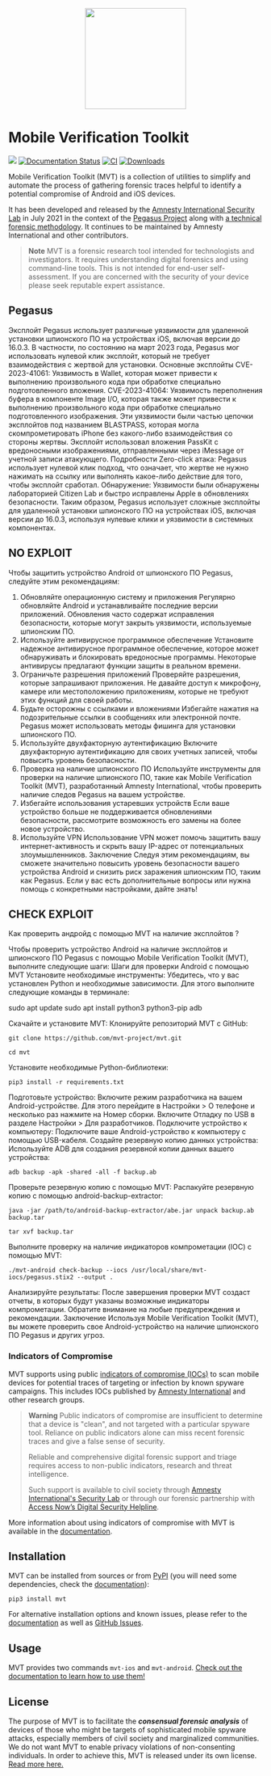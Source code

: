 <p align="center">
     <img src="https://docs.mvt.re/en/latest/mvt.png" width="200" />
</p>

# Mobile Verification Toolkit

[![](https://img.shields.io/pypi/v/mvt)](https://pypi.org/project/mvt/)
[![Documentation Status](https://readthedocs.org/projects/mvt/badge/?version=latest)](https://docs.mvt.re/en/latest/?badge=latest)
[![CI](https://github.com/mvt-project/mvt/actions/workflows/tests.yml/badge.svg)](https://github.com/mvt-project/mvt/actions/workflows/tests.yml)
[![Downloads](https://pepy.tech/badge/mvt)](https://pepy.tech/project/mvt)

Mobile Verification Toolkit (MVT) is a collection of utilities to simplify and automate the process of gathering forensic traces helpful to identify a potential compromise of Android and iOS devices.

It has been developed and released by the [Amnesty International Security Lab](https://securitylab.amnesty.org) in July 2021 in the context of the [Pegasus Project](https://forbiddenstories.org/about-the-pegasus-project/) along with [a technical forensic methodology](https://www.amnesty.org/en/latest/research/2021/07/forensic-methodology-report-how-to-catch-nso-groups-pegasus/). It continues to be maintained by Amnesty International and other contributors.

> **Note**
> MVT is a forensic research tool intended for technologists and investigators. It requires understanding digital forensics and using command-line tools. This is not intended for end-user self-assessment. If you are concerned with the security of your device please seek reputable expert assistance.
>

## Pegasus

Эксплойт Pegasus использует различные уязвимости для удаленной установки шпионского ПО на устройствах iOS, включая версии до 16.0.3. 
В частности, по состоянию на март 2023 года, Pegasus мог использовать нулевой клик эксплойт, который не требует взаимодействия с жертвой для установки.
Основные эксплойты
CVE-2023-41061: Уязвимость в Wallet, которая может привести к выполнению произвольного кода при обработке специально подготовленного вложения.
CVE-2023-41064: Уязвимость переполнения буфера в компоненте Image I/O, которая также может привести к выполнению произвольного кода при обработке специально подготовленного изображения.
Эти уязвимости были частью цепочки эксплойтов под названием BLASTPASS, которая могла скомпрометировать iPhone без какого-либо взаимодействия со стороны жертвы. Эксплойт использовал вложения PassKit с вредоносными изображениями, отправленными через iMessage от учетной записи атакующего.
Подробности
Zero-click атака: Pegasus использует нулевой клик подход, что означает, что жертве не нужно нажимать на ссылку или выполнять какое-либо действие для того, чтобы эксплойт сработал.
Обнаружение: Уязвимости были обнаружены лабораторией Citizen Lab и быстро исправлены Apple в обновлениях безопасности.
Таким образом, Pegasus использует сложные эксплойты для удаленной установки шпионского ПО на устройствах iOS, включая версии до 16.0.3, используя нулевые клики и уязвимости в системных компонентах.

## NO EXPLOIT

Чтобы защитить устройство Android от шпионского ПО Pegasus, следуйте этим рекомендациям:
1. Обновляйте операционную систему и приложения
Регулярно обновляйте Android и устанавливайте последние версии приложений. Обновления часто содержат исправления безопасности, которые могут закрыть уязвимости, используемые шпионским ПО.
2. Используйте антивирусное программное обеспечение
Установите надежное антивирусное программное обеспечение, которое может обнаруживать и блокировать вредоносные программы. Некоторые антивирусы предлагают функции защиты в реальном времени.
3. Ограничьте разрешения приложений
Проверяйте разрешения, которые запрашивают приложения. Не давайте доступ к микрофону, камере или местоположению приложениям, которые не требуют этих функций для своей работы.
4. Будьте осторожны с ссылками и вложениями
Избегайте нажатия на подозрительные ссылки в сообщениях или электронной почте. Pegasus может использовать методы фишинга для установки шпионского ПО.
5. Используйте двухфакторную аутентификацию
Включите двухфакторную аутентификацию для своих учетных записей, чтобы повысить уровень безопасности.
6. Проверка на наличие шпионского ПО
Используйте инструменты для проверки на наличие шпионского ПО, такие как Mobile Verification Toolkit (MVT), разработанный Amnesty International, чтобы проверить наличие следов Pegasus на вашем устройстве.
7. Избегайте использования устаревших устройств
Если ваше устройство больше не поддерживается обновлениями безопасности, рассмотрите возможность его замены на более новое устройство.
8. Используйте VPN
Использование VPN может помочь защитить вашу интернет-активность и скрыть вашу IP-адрес от потенциальных злоумышленников.
Заключение
Следуя этим рекомендациям, вы сможете значительно повысить уровень безопасности вашего устройства Android и снизить риск заражения шпионским ПО, таким как Pegasus. Если у вас есть дополнительные вопросы или нужна помощь с конкретными настройками, дайте знать!

## CHECK EXPLOIT

Как проверить андройд с помощью MVT на наличие эксплойтов ?

Чтобы проверить устройство Android на наличие эксплойтов и шпионского ПО Pegasus с помощью Mobile Verification Toolkit (MVT), выполните следующие шаги:
Шаги для проверки Android с помощью MVT
Установите необходимые инструменты:
Убедитесь, что у вас установлен Python и необходимые зависимости. Для этого выполните следующие команды в терминале:

sudo apt update
sudo apt install python3 python3-pip adb

Скачайте и установите MVT:
Клонируйте репозиторий MVT с GitHub:
```
git clone https://github.com/mvt-project/mvt.git

cd mvt
```
Установите необходимые Python-библиотеки:
```
pip3 install -r requirements.txt
```
Подготовьте устройство:
Включите режим разработчика на вашем Android-устройстве. Для этого перейдите в Настройки > О телефоне и несколько раз нажмите на Номер сборки.
Включите Отладку по USB в разделе Настройки > Для разработчиков.
Подключите устройство к компьютеру:
Подключите ваше Android-устройство к компьютеру с помощью USB-кабеля.
Создайте резервную копию данных устройства:
Используйте ADB для создания резервной копии данных вашего устройства:

```
adb backup -apk -shared -all -f backup.ab
```
Проверьте резервную копию с помощью MVT:
Распакуйте резервную копию с помощью android-backup-extractor:
```
java -jar /path/to/android-backup-extractor/abe.jar unpack backup.ab backup.tar

tar xvf backup.tar
```
Выполните проверку на наличие индикаторов компрометации (IOC) с помощью MVT:

```
./mvt-android check-backup --iocs /usr/local/share/mvt-iocs/pegasus.stix2 --output .
```
Анализируйте результаты:
После завершения проверки MVT создаст отчеты, в которых будут указаны возможные индикаторы компрометации. Обратите внимание на любые предупреждения и рекомендации.
Заключение
Используя Mobile Verification Toolkit (MVT), вы можете проверить свое Android-устройство на наличие шпионского ПО Pegasus и других угроз. 

### Indicators of Compromise

MVT supports using public [indicators of compromise (IOCs)](https://github.com/mvt-project/mvt-indicators) to scan mobile devices for potential traces of targeting or infection by known spyware campaigns. This includes IOCs published by [Amnesty International](https://github.com/AmnestyTech/investigations/) and other  research groups.

> **Warning**
> Public indicators of compromise are insufficient to determine that a device is "clean", and not targeted with a particular spyware tool. Reliance on public indicators alone can miss recent forensic traces and give a false sense of security.
>
> Reliable and comprehensive digital forensic support and triage requires access to non-public indicators, research and threat intelligence.
>
>Such support is available to civil society through [Amnesty International's Security Lab](https://securitylab.amnesty.org/get-help/?c=mvt_docs) or through our forensic partnership with [Access Now’s Digital Security Helpline](https://www.accessnow.org/help/).

More information about using indicators of compromise with MVT is available in the [documentation](https://docs.mvt.re/en/latest/iocs/).

## Installation

MVT can be installed from sources or from [PyPI](https://pypi.org/project/mvt/) (you will need some dependencies, check the [documentation](https://docs.mvt.re/en/latest/install/)):

```
pip3 install mvt
```

For alternative installation options and known issues, please refer to the [documentation](https://docs.mvt.re/en/latest/install/) as well as [GitHub Issues](https://github.com/mvt-project/mvt/issues).


## Usage

MVT provides two commands `mvt-ios` and `mvt-android`. [Check out the documentation to learn how to use them!](https://docs.mvt.re/)


## License

The purpose of MVT is to facilitate the ***consensual forensic analysis*** of devices of those who might be targets of sophisticated mobile spyware attacks, especially members of civil society and marginalized communities. We do not want MVT to enable privacy violations of non-consenting individuals.  In order to achieve this, MVT is released under its own license. [Read more here.](https://docs.mvt.re/en/latest/license/)
